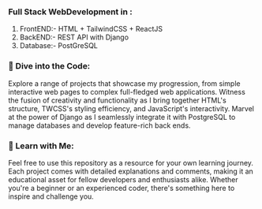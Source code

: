 ### Full Stack WebDevelopment in : <br>
1. FrontEND:- HTML + TailwindCSS + ReactJS 
2. BackEND:- REST API with Django
3. Database:- PostGreSQL 

### 🔗 Dive into the Code: <br>
Explore a range of projects that showcase my progression, from simple interactive web pages to complex full-fledged web applications. Witness the fusion of creativity and functionality as I bring together HTML's structure, TWCSS's styling efficiency, and JavaScript's interactivity. Marvel at the power of Django as I seamlessly integrate it with PostgreSQL to manage databases and develop feature-rich back ends.

### 📖 Learn with Me: <br>
Feel free to use this repository as a resource for your own learning journey. Each project comes with detailed explanations and comments, making it an educational asset for fellow developers and enthusiasts alike. Whether you're a beginner or an experienced coder, there's something here to inspire and challenge you.
